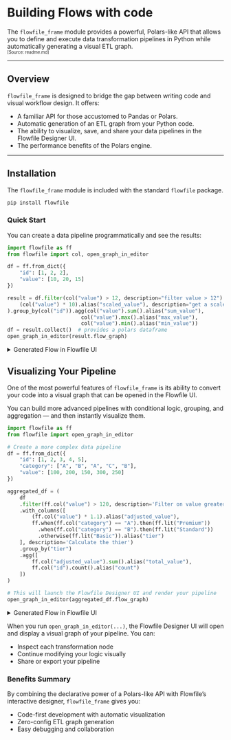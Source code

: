 # Building Flows with code

The `flowfile_frame` module provides a powerful, Polars-like API that allows you to define and execute data transformation pipelines in Python while automatically generating a visual ETL graph.  
<sub><sup>[Source: readme.md]</sup></sub>

---

## Overview

`flowfile_frame` is designed to bridge the gap between writing code and visual workflow design. It offers:

- A familiar API for those accustomed to Pandas or Polars.  
- Automatic generation of an ETL graph from your Python code.  
- The ability to visualize, save, and share your data pipelines in the Flowfile Designer UI.  
- The performance benefits of the Polars engine.  

---

## Installation

The `flowfile_frame` module is included with the standard `flowfile` package.

```bash
pip install flowfile
```

### Quick Start
You can create a data pipeline programmatically and see the results:


```python
import flowfile as ff
from flowfile import col, open_graph_in_editor

df = ff.from_dict({
    "id": [1, 2, 2],
    "value": [10, 20, 15]
})

result = df.filter(col("value") > 12, description="filter value > 12").with_columns(
    (col("value") * 10).alias("scaled_value"), description="get a scaled value"
).group_by(col("id")).agg(col("value").sum().alias("sum_value"),
                        col("value").max().alias("max_value"),
                        col("value").min().alias("min_value"))
df = result.collect()  # provides a polars dataframe
open_graph_in_editor(result.flow_graph)
```
<details markdown="1">
<summary>Generated Flow in Flowfile UI</summary>

![Created flow](../assets/images/guides/code_to_flow/code_to_flow.png)
</details>

## Visualizing Your Pipeline

One of the most powerful features of `flowfile_frame` is its ability to convert your code into a visual graph that can be opened in the Flowfile UI.

You can build more advanced pipelines with conditional logic, grouping, and aggregation — and then instantly visualize them.

```python
import flowfile as ff
from flowfile import open_graph_in_editor

# Create a more complex data pipeline
df = ff.from_dict({
    "id": [1, 2, 3, 4, 5],
    "category": ["A", "B", "A", "C", "B"],
    "value": [100, 200, 150, 300, 250]
})

aggregated_df = (
    df
    .filter(ff.col("value") > 120, description='Filter on value greater then 120')
    .with_columns([
        (ff.col("value") * 1.1).alias("adjusted_value"),
        ff.when(ff.col("category") == "A").then(ff.lit("Premium"))
          .when(ff.col("category") == "B").then(ff.lit("Standard"))
          .otherwise(ff.lit("Basic")).alias("tier")
    ], description='Calculate the thier')
    .group_by("tier")
    .agg([
        ff.col("adjusted_value").sum().alias("total_value"),
        ff.col("id").count().alias("count")
    ])
)

# This will launch the Flowfile Designer UI and render your pipeline
open_graph_in_editor(aggregated_df.flow_graph)
```
<details markdown="1">
<summary>Generated Flow in Flowfile UI</summary>

![Created flow](../assets/images/guides/code_to_flow/code_to_flow_2.png)
</details>

When you run `open_graph_in_editor(...)`, the Flowfile Designer UI will open and display a visual graph of your pipeline. You can:

* Inspect each transformation node
* Continue modifying your logic visually
* Share or export your pipeline

### Benefits Summary
By combining the declarative power of a Polars-like API with Flowfile’s interactive designer, `flowfile_frame` gives you:

* Code-first development with automatic visualization
* Zero-config ETL graph generation
* Easy debugging and collaboration